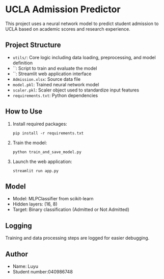 # UCLA Admission Predictor

This project uses a neural network model to predict student admission to UCLA based on academic scores and research experience.

## Project Structure

- `utils/`: Core logic including data loading, preprocessing, and model definition
- ``: Script to train and evaluate the model
- ``: Streamlit web application interface
- `Admission.xlsx`: Source data file
- `model.pkl`: Trained neural network model
- `scaler.pkl`: Scaler object used to standardize input features
- `requirements.txt`: Python dependencies

## How to Use

1. Install required packages:
   ```
   pip install -r requirements.txt
   ```

2. Train the model:
   ```
   python train_and_save_model.py
   ```

3. Launch the web application:
   ```
   streamlit run app.py
   ```

## Model

- Model: MLPClassifier from scikit-learn
- Hidden layers: (16, 8)
- Target: Binary classification (Admitted or Not Admitted)

## Logging

Training and data processing steps are logged for easier debugging.
## Author

- Name: Luyu
- Student number:040986748 
